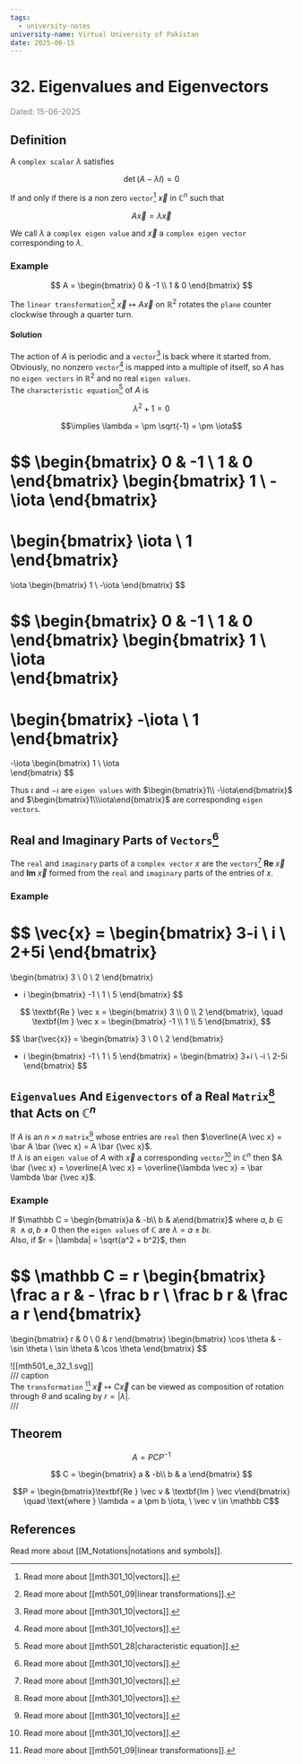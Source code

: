 ```yaml
---
tags:
  - university-notes
university-name: Virtual University of Pakistan
date: 2025-06-15
---
```


# 32. Eigenvalues and Eigenvectors

<span style="color: gray;">Dated: 15-06-2025</span>

## Definition

A `complex scalar` $\lambda$ satisfies

$$\det(A - \lambda I) = 0$$

If and only if there is a non zero `vector`[^1] $\vec x$ in $\mathbb C^n$ such that  

$$A \vec x = \lambda \vec x$$

We call $\lambda$ a `complex eigen value` and $\vec x$ a `complex eigen vector` corresponding to $\lambda$.

### Example

$$
A = 
\begin{bmatrix}
	0 & -1 \\
	1 & 0 
\end{bmatrix}
$$

The `linear transformation`[^2] $\vec x \mapsto A \vec x$ on $\mathbb R^2$ rotates the `plane` counter clockwise through a quarter turn.

#### Solution

The action of $A$ is periodic and a `vector`[^1] is back where it started from. Obviously, no nonzero `vector`[^1] is mapped into a multiple of itself, so $A$ has no `eigen vectors` in $\mathbb R^2$ and no real `eigen values`.  
The `characteristic equation`[^3] of $A$ is  

$$\lambda^2 + 1 = 0$$

$$\implies \lambda = \pm \sqrt{-1} = \pm \iota$$

$$
\begin{bmatrix}
	0 & -1 \\
	1 & 0
\end{bmatrix}
\begin{bmatrix}
	1 \\
	-\iota
\end{bmatrix}
=
\begin{bmatrix}
	\iota \\
	1
\end{bmatrix}
=
\iota
\begin{bmatrix}
	1 \\
	-\iota
\end{bmatrix}
$$

$$
\begin{bmatrix}
	0 & -1 \\
	1 & 0
\end{bmatrix}
\begin{bmatrix}
	1 \\
	\iota	
\end{bmatrix}
=
\begin{bmatrix}
	-\iota \\
	1
\end{bmatrix}
=
-\iota
\begin{bmatrix}
	1 \\
	\iota	
\end{bmatrix}
$$

Thus $\iota$ and $- \iota$ are `eigen values` with $\begin{bmatrix}1\\ -\iota\end{bmatrix}$ and $\begin{bmatrix}1\\\iota\end{bmatrix}$ are corresponding `eigen vectors`.

## Real and Imaginary Parts of `Vectors`[^1]

The `real` and `imaginary` parts of a `complex vector` $x$ are the `vectors`[^1] $\textbf{Re } \vec x$ and $\textbf{Im } \vec x$ formed from the `real` and `imaginary` parts of the entries of $x$.

### Example

$$
\vec{x} =
\begin{bmatrix}
	3-i \\
	i \\
	2+5i
\end{bmatrix}
=
\begin{bmatrix}
	3 \\
	0 \\
	2
\end{bmatrix}
+ i
\begin{bmatrix}
	-1 \\
	1 \\
	5
\end{bmatrix}
$$

$$
\textbf{Re } \vec x =
\begin{bmatrix}
	3 \\
	0 \\
	2
\end{bmatrix}, \quad
\textbf{Im } \vec x =
\begin{bmatrix}
	-1 \\
	1 \\
	5
\end{bmatrix},
$$

$$
\bar{\vec{x}} =
\begin{bmatrix}
	3 \\
	0 \\
	2
\end{bmatrix}
- i
\begin{bmatrix}
	-1 \\
	1 \\
	5
\end{bmatrix}
=
\begin{bmatrix}
	3+i \\
	-i \\
	2-5i
\end{bmatrix}
$$

## `Eigenvalues` And `Eigenvectors` of a Real `Matrix`[^1] that Acts on $\mathbb C^n$

If $A$ is an $n \times n$ `matrix`[^1] whose entries are `real` then $\overline{A \vec x} = \bar A \bar {\vec x} = A \bar {\vec x}$.  
If $\lambda$ is an `eigen value` of $A$ with $\vec x$ a corresponding `vector`[^1] in $\mathbb C^n$ then $A \bar {\vec x} = \overline{A \vec x} = \overline{\lambda \vec x} = \bar \lambda \bar {\vec x}$.

### Example

If $\mathbb C = \begin{bmatrix}a & -b\\ b & a\end{bmatrix}$ where $a, b \in \mathbb R \ \land a, b\ne 0$ then the `eigen values` of $\mathbb C$ are $\lambda = a \pm b \iota$.  
Also, if $r = |\lambda| = \sqrt{a^2 + b^2}$, then  

$$
\mathbb C = 
r
\begin{bmatrix}
	\frac a r & - \frac b r \\
	\frac b r & \frac a r
\end{bmatrix}
=
\begin{bmatrix}
	r & 0 \\
	0 & r
\end{bmatrix}
\begin{bmatrix}
	\cos \theta & -\sin \theta \\
	\sin \theta & \cos \theta
\end{bmatrix}
$$

![[mth501_e_32_1.svg]]  
/// caption  
The `transformation` [^2] $\vec x \mapsto C \vec x$ can be viewed as composition of rotation through $\theta$ and scaling by $r = |\lambda|$.  
///

## Theorem

$$A = PCP^{-1}$$

$$
C =
\begin{bmatrix}
	a & -b\\
	b & a
\end{bmatrix}
$$

$$P = \begin{bmatrix}\textbf{Re } \vec v & \textbf{Im } \vec v\end{bmatrix} \quad \text{where } \lambda = a \pm b \iota, \ \vec v \in \mathbb C$$

## References

Read more about [[M_Notations|notations and symbols]].

[^1]: Read more about [[mth301_10|vectors]].
[^2]: Read more about [[mth501_09|linear transformations]].
[^3]: Read more about [[mth501_28|characteristic equation]].